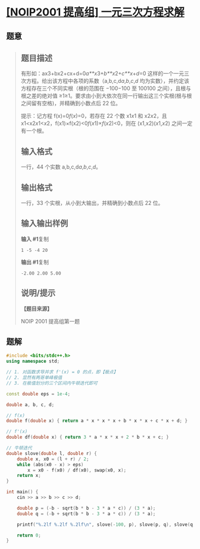 #  [[NOIP2001 提高组] 一元三次方程求解](https://www.luogu.com.cn/problem/P1024)

## 题意

>   ## 题目描述
>
>   有形如：ax3+bx2+cx+d=0*a**x*3+*b**x*2+*c**x*+*d*=0 这样的一个一元三次方程。给出该方程中各项的系数（a,b,c,d*a*,*b*,*c*,*d* 均为实数），并约定该方程存在三个不同实根（根的范围在 −100−100 至 100100 之间），且根与根之差的绝对值 ≥1≥1。要求由小到大依次在同一行输出这三个实根(根与根之间留有空格)，并精确到小数点后 22 位。
>
>   提示：记方程 f(x)=0*f*(*x*)=0，若存在 22 个数 x1*x*1 和 x2*x*2，且 x1<x2*x*1<*x*2，f(x1)×f(x2)<0*f*(*x*1)×*f*(*x*2)<0，则在 (x1,x2)(*x*1,*x*2) 之间一定有一个根。
>
>   ## 输入格式
>
>   一行，44 个实数 a,b,c,d*a*,*b*,*c*,*d*。
>
>   ## 输出格式
>
>   一行，33 个实根，从小到大输出，并精确到小数点后 22 位。
>
>   ## 输入输出样例
>
>   **输入 #1**复制
>
>   ```
>   1 -5 -4 20
>   ```
>
>   **输出 #1**复制
>
>   ```
>   -2.00 2.00 5.00
>   ```
>
>   ## 说明/提示
>
>   **【题目来源】**
>
>   NOIP 2001 提高组第一题

## 题解



```c++
#include <bits/stdc++.h>
using namespace std;

// 1. 对函数求导并求 f'(x) = 0 的点，即【极点】
// 2. 显然有两哥单峰极值
// 3. 在极值划分的三个区间内牛顿迭代即可

const double eps = 1e-4;

double a, b, c, d;

// f(x)
double f(double x) { return a * x * x * x + b * x * x + c * x + d; }

// f'(x)
double df(double x) { return 3 * a * x * x + 2 * b * x + c; }

// 牛顿迭代
double slove(double l, double r) {
    double x, x0 = (l + r) / 2;
    while (abs(x0 - x) > eps)
        x = x0 - f(x0) / df(x0), swap(x0, x);
    return x;
}

int main() {
    cin >> a >> b >> c >> d;

    double p = (-b - sqrt(b * b - 3 * a * c)) / (3 * a);
    double q = (-b + sqrt(b * b - 3 * a * c)) / (3 * a);

    printf("%.2lf %.2lf %.2lf\n", slove(-100, p), slove(p, q), slove(q, 100));

    return 0;
}
```



```python3

```

